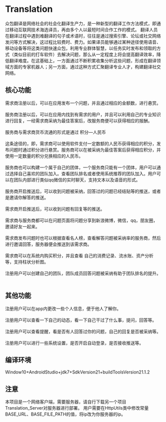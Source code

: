 # Translation

众包翻译是网络社会的社会化翻译生产力，是一种新型的翻译工作方法模式，即通过移动互联网技术海选译员，再由多个人以最短时间合作工作的模式。 
翻译人员在翻译过程中遇到难翻译的句子或术语时，往往是通过搜索引擎、论坛或社交网络发问等方式解决，这过程比较费时、费力。如果译员能够通过某种途径使用语音、移动设备等将这类问题快速众包，利用专业群体智慧，以任务实时发布和领取的方式（类似目前的打车软件）去解决问题，那么从一定程度上将会提高翻译效率，降低翻译难度。在这基础上，一方面通过不断积累收集分析这些问题，形成在翻译领域方面的专家机器人；另一方面，通过这种方式汇聚翻译专业人才，构建翻译社交网络。 

核心功能
--
需求商注册以后，可以在应用发布一个问题，并且通过相应的金额数，进行悬赏。<br><br>
服务商注册以后，可以在应用内找到有需求的用户，并且可以利用自己的专业知识进行回复，一经需求商采纳为最佳答案后，改服务商便可以获得相应的报酬。<br><br>
服务商与需求商货币流通的形式是通过 积分—人民币<br><br> 这条途径的，即，需求商可以使用软件支付一定数额的人民币获得相应的积分，发布问题时通过积分进行悬赏。服务商可以在被采纳为最佳答案后获得相应积分，并使用一定数量的积分兑换相应的人民币。<br><br>
服务商也可以构建一个属于自己的团体，一个服务商只能有一个团体，用户可以通过选择自己喜欢的团队加入。查看团队排名或者使用系统推荐的团队加入。用户可以在团队内部进行类似qq微信的实时聊天，支持文本以及语音的形式。<br><br>
服务商开启推送后，可以收到问题被采纳，回答过的问题已经结贴等的推送，或者是邀请你解答的推送。<br><br>
需求商开启推送后，可以收到问题有回复等的推送。<br><br>
需求商与服务商都可以在问题页面将问题分享到新浪微博，微信，qq，朋友圈，邀请好友一起来。<br><br>
需求商发布问题时也可以根据查看名人榜，查看解答问题被采纳率的服务商，然后进行邀请回答，服务器便会推送到该需求商。<br><br>
需求商可以在系统内购买积分，并且查看 自己的消费记录、流水账、资产分析等，支持柱状分析图。<br><br>
注册用户可以创建自己的团队，团队成员回答问题被采纳有助于团队排名的提升。<br><br>

其他功能
--
注册用户可以在app内更改一些个人信息，便于他人了解你。<br><br>
注册用户可以查看一下自己的动态，看一下自己干过了什么事，提问，回答等。<br><br>
注册用户可以查看提醒，看是否有人回答过你的问题，自己的回复是否被采纳等。<br><br>
注册用户可以进行一些系统设置，是否开启自动登录，是否接收推送等。

编译环境
---
Window10+AndroidStudio+jdk7+SdkVersion21+buildToolsVersion21.1.2

注意
--
本项目是一个网络客户端，需要服务器，请自行下载另一个项目Translation_Server对服务器进行部署。
用户需要在HttpUtils类中修改常量 BASE_URL、BASE_FILE_PATH的值，将ip改为你服务器的ip。
